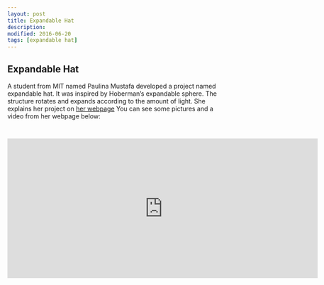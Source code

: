 ```yaml
---
layout: post
title: Expandable Hat
description: 
modified: 2016-06-20
tags: [expandable hat]
---
```

## Expandable Hat

A student from MIT named Paulina Mustafa developed a project named expandable hat. It was inspired by Hoberman’s expandable sphere. The structure rotates and expands according to the amount of light.
She explains her project on [her webpage](http://fab.cba.mit.edu/classes/863.11/people/paulina.mustafa/final.html)
You can see some pictures and a video from her webpage below:
<figure>
<a href="http://fab.cba.mit.edu/classes/863.11/people/paulina.mustafa/img/hatsmall.jpg"><img src="http://fab.cba.mit.edu/classes/863.11/people/paulina.mustafa/img/hatsmall.jpg" alt=""></a>
</Figure>

<figure>
<a href="http://fab.cba.mit.edu/classes/863.11/people/paulina.mustafa/img/hatbig.jpg"><img src="http://fab.cba.mit.edu/classes/863.11/people/paulina.mustafa/img/hatbig.jpg" alt=""></a>
</Figure>

<iframe width="700" height="315" src="https://www.youtube.com/embed/jfa8TtyvpBY" frameborder="0" allowfullscreen></iframe>
